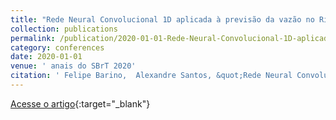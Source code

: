 ```yaml
---
title: "Rede Neural Convolucional 1D aplicada à previsão da vazão no Rio Madeira"
collection: publications
permalink: /publication/2020-01-01-Rede-Neural-Convolucional-1D-aplicada-previso-da-vazo-no-Rio-Madeira
category: conferences
date: 2020-01-01
venue: ' anais do SBrT 2020'
citation: ' Felipe Barino,  Alexandre Santos, &quot;Rede Neural Convolucional 1D aplicada à previsão da vazão no Rio Madeira.&quot;  anais do SBrT 2020, 2020.'
---
```

[Acesse o artigo](http://dx.doi.org/10.14209/SBRT.2020.1570640893){:target="_blank"}
